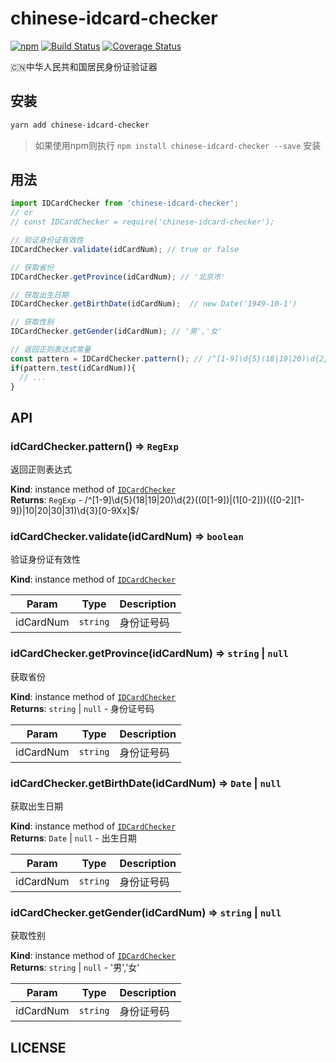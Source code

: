 # chinese-idcard-checker

[![npm](https://img.shields.io/npm/v/chinese-idcard-checker.svg)](https://www.npmjs.com/package/chinese-idcard-checker)
[![Build Status](https://travis-ci.org/weihongyu12/chinese-idcard-checker.svg?branch=master)](https://travis-ci.org/weihongyu12/chinese-idcard-checker)
[![Coverage Status](https://coveralls.io/repos/github/weihongyu12/chinese-idcard-checker/badge.svg?branch=master)](https://coveralls.io/github/weihongyu12/chinese-idcard-checker?branch=master)

🇨🇳中华人民共和国居民身份证验证器

## 安装

```bash
yarn add chinese-idcard-checker
```

> 如果使用npm则执行 `npm install chinese-idcard-checker --save` 安装

## 用法

```javascript
import IDCardChecker from 'chinese-idcard-checker';
// or 
// const IDCardChecker = require('chinese-idcard-checker'); 

// 验证身份证有效性
IDCardChecker.validate(idCardNum); // true or false

// 获取省份
IDCardChecker.getProvince(idCardNum); // '北京市'

// 获取出生日期
IDCardChecker.getBirthDate(idCardNum);  // new Date('1949-10-1')

// 获取性别
IDCardChecker.getGender(idCardNum); // '男','女'

// 返回正则表达式常量
const pattern = IDCardChecker.pattern(); // /^[1-9]\d{5}(18|19|20)\d{2}((0[1-9])|(1[0-2]))(([0-2][1-9])|10|20|30|31)\d{3}[0-9Xx]$/;
if(pattern.test(idCardNum)){
  // ...
}
```

## API

### idCardChecker.pattern() ⇒ <code>RegExp</code>
返回正则表达式

**Kind**: instance method of [<code>IDCardChecker</code>](#IDCardChecker)  
**Returns**: <code>RegExp</code> - /^[1-9]\d{5}(18|19|20)\d{2}((0[1-9])|(1[0-2]))(([0-2][1-9])|10|20|30|31)\d{3}[0-9Xx]$/  
<a name="IDCardChecker+validate"></a>

### idCardChecker.validate(idCardNum) ⇒ <code>boolean</code>
验证身份证有效性

**Kind**: instance method of [<code>IDCardChecker</code>](#IDCardChecker)  

| Param | Type | Description |
| --- | --- | --- |
| idCardNum | <code>string</code> | 身份证号码 |

<a name="IDCardChecker+getProvince"></a>

### idCardChecker.getProvince(idCardNum) ⇒ <code>string</code> \| <code>null</code>
获取省份

**Kind**: instance method of [<code>IDCardChecker</code>](#IDCardChecker)  
**Returns**: <code>string</code> \| <code>null</code> - 身份证号码  

| Param | Type | Description |
| --- | --- | --- |
| idCardNum | <code>string</code> | 身份证号码 |

<a name="IDCardChecker+getBirthDate"></a>

### idCardChecker.getBirthDate(idCardNum) ⇒ <code>Date</code> \| <code>null</code>
获取出生日期

**Kind**: instance method of [<code>IDCardChecker</code>](#IDCardChecker)  
**Returns**: <code>Date</code> \| <code>null</code> - 出生日期  

| Param | Type | Description |
| --- | --- | --- |
| idCardNum | <code>string</code> | 身份证号码 |

<a name="IDCardChecker+getGender"></a>

### idCardChecker.getGender(idCardNum) ⇒ <code>string</code> \| <code>null</code>
获取性别

**Kind**: instance method of [<code>IDCardChecker</code>](#IDCardChecker)  
**Returns**: <code>string</code> \| <code>null</code> - '男','女'  

| Param | Type | Description |
| --- | --- | --- |
| idCardNum | <code>string</code> | 身份证号码 |

## LICENSE


